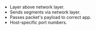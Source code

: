 - Layer above network layer.
- Sends segments via network layer.
- Passes packet's payload to correct app.
- Host-specific port numbers.

